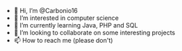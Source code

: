 - 👋 Hi, I’m @Carbonio16
- 👀 I’m interested in computer science
- 🌱 I’m currently learning Java, PHP and SQL
- 💞️ I’m looking to collaborate on some interesting projects
- 📫 How to reach me (please don't)

<!---
Carbonio16/Carbonio16 is a ✨ special ✨ repository because its `README.md` (this file) appears on your GitHub profile.
You can click the Preview link to take a look at your changes.
--->
